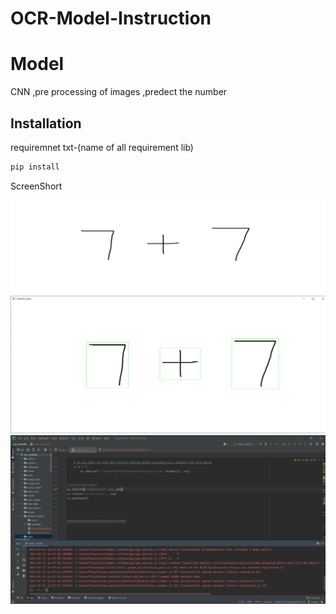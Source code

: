 # OCR-Model-Instruction

# Model

CNN ,pre processing of images ,predect the number 

## Installation
requiremnet txt-(name of all requirement lib)



```bash
pip install 
```


ScreenShort

![](https://github.com/BiswajitDeori/OCR-Model-Instruction/blob/main/iig.jpg?raw=true)
![](https://github.com/BiswajitDeori/OCR-Model-Instruction/blob/main/iig2.png?raw=true)
![](https://github.com/BiswajitDeori/OCR-Model-Instruction/blob/main/ig4.png?raw=true)






